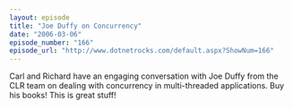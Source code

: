 ```yaml
---
layout: episode
title: "Joe Duffy on Concurrency"
date: "2006-03-06"
episode_number: "166"
episode_url: "http://www.dotnetrocks.com/default.aspx?ShowNum=166"
---
```


Carl and Richard have an engaging conversation with Joe Duffy from the CLR team on dealing with concurrency in multi-threaded applications. Buy his books! This is great stuff!
